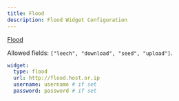 ```yaml
---
title: Flood
description: Flood Widget Configuration
---
```


[Flood](https://github.com/jesec/flood)

Allowed fields: `["leech", "download", "seed", "upload"]`.

```yaml
widget:
  type: flood
  url: http://flood.host.or.ip
  username: username # if set
  password: password # if set
```
